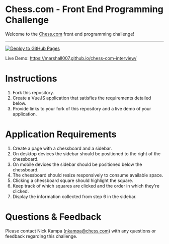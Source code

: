 # Chess.com - Front End Programming Challenge

Welcome to the [Chess.com](https://chess.com) front end programming challenge!

---

[![Deploy to GitHub Pages](https://github.com/marshall007/chess-com-interview/actions/workflows/deploy.yml/badge.svg)](https://github.com/marshall007/chess-com-interview/actions/workflows/deploy.yml)

Live Demo: <https://marshall007.github.io/chess-com-interview/>

# Instructions

1. Fork this repository.
2. Create a VueJS application that satisfies the requirements detailed below.
3. Provide links to your fork of this repository and a live demo of your application.

# Application Requirements

1. Create a page with a chessboard and a sidebar.
2. On desktop devices the sidebar should be positioned to the right of the chessboard.
3. On mobile devices the sidebar should be positioned below the chessboard.
4. The chessboard should resize responsively to consume available space.
5. Clicking a chessboard square should highlight the square.
6. Keep track of which squares are clicked and the order in which they're clicked.
7. Display the information collected from step 6 in the sidebar.

# Questions & Feedback

Please contact Nick Kampa (nkampa@chess.com) with any questions or feedback regarding this challenge.
